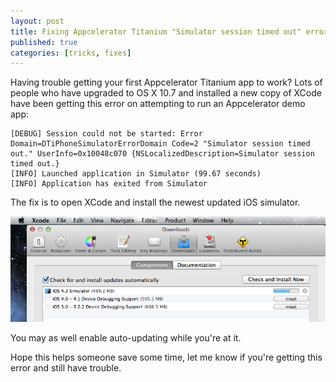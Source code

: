 ```yaml
---
layout: post
title: Fixing Appcelerator Titanium "Simulator session timed out" error
published: true
categories: [tricks, fixes]
---
```


Having trouble getting your first Appcelerator Titanium app to work? Lots of people who have upgraded to OS X 10.7 and installed a new copy of XCode have been getting this error on attempting to run an Appcelerator demo app:


    [DEBUG] Session could not be started: Error Domain=DTiPhoneSimulatorErrorDomain Code=2 "Simulator session timed out." UserInfo=0x10048c070 {NSLocalizedDescription=Simulator session timed out.}
    [INFO] Launched application in Simulator (99.67 seconds)
    [INFO] Application has exited from Simulator

The fix is to open XCode and install the newest updated iOS simulator.

![XCode configuration](/images/iosinstall.png)

You may as well enable auto-updating while you're at it.

Hope this helps someone save some time, let me know if you're getting this error and still have trouble.